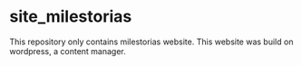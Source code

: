 # site_milestorias
This repository only contains milestorias website. This website was build on wordpress, a content manager. 

